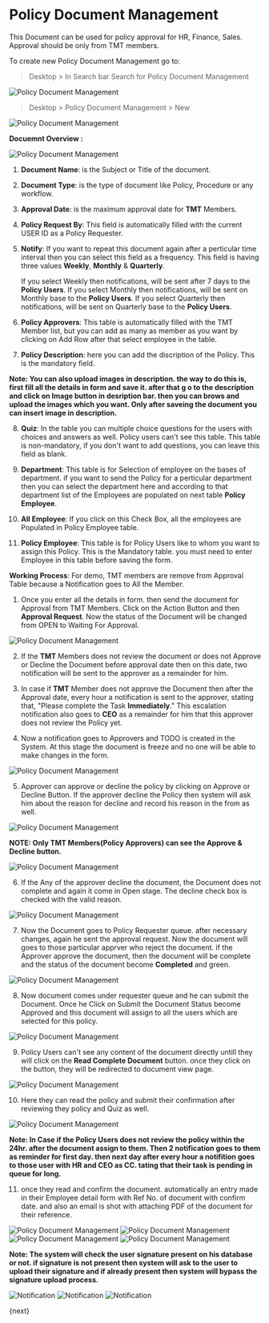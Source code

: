 <!-- add-breadcrumbs -->
<!-- add-breadcrumbs -->
# Policy Document Management

This Document can be used for policy approval for HR, Finance, Sales. Approval should be only from TMT members.

To create new Policy Document Management go to:

> Desktop > In Search bar Search for Policy Document Management

<img class="screenshot" alt="Policy Document Management" src="/docs/assets/img/human-resources/policy_1.png">

> Desktop > Policy Document Management > New

<img class="screenshot" alt="Policy Document Management" src="/docs/assets/img/human-resources/policy_2.png">

<b>Docuemnt Overview :</b>

<img class="screenshot" alt="Policy Document Management" src="/docs/assets/img/human-resources/policy_3.png">

1. <b>Document Name</b>: is the Subject or Title of the document.

2. <b>Document Type</b>: is the type of document like Policy, Procedure or any workflow.

3. <b>Approval Date</b>: is the maximum approval date for <b>TMT</b> Members. 

4. <b>Policy Request By</b>: This field is automatically filled with the current USER ID as a Policy Requester.

5. <b>Notify</b>: If you want to repeat this document again after a perticular time interval then you can select this field as a frequency. This field is having three values <b>Weekly</b>, <b>Monthly</b> & <b>Quarterly</b>. 

	If you select Weekly then notifications, will be sent after 7 days to the <b>Policy Users</b>.
	If you select Monthly then notifications, will be sent on Monthly base to the <b>Policy Users</b>.
	If you select Quarterly then notifications, will be sent on Quarterly base to the <b>Policy Users</b>.

6. <b>Policy Approvers</b>: This table is automatically filled with the TMT Member list, but you can add as many as member as you want by clicking on Add Row after that select employee in the table.

7. <b>Policy Description</b>: here you can add the discription of the Policy. This is the mandatory field.

<b>Note: You can also upload images in description. the way to do this is, first fill all the details in form and save it. after that g
o to the description and click on Image button in desription bar. then you can brows and upload the images which you want. Only after saveing the document you can insert image in description.</b>

8. <b>Quiz</b>: In the table you can multiple choice questions for the users with choices and answers as well. Policy users can't see this table. This table is non-mandatory, if you don't want to add questions, you can leave this field as blank.

9. <b>Department</b>: This table is for Selection of employee on the bases of department. if you want to send the Policy for a perticular department then you can select the department here and according to that department list of the Employees are populated on next table <b>Policy Employee</b>. 

9. <b>All Employee</b>: If you click on this Check Box, all the employees are Populated in Policy Employee table.

10. <b>Policy Employee</b>: This table is for Policy Users like to whom you want to assign this Policy. This is the Mandatory table. you must need to enter Employee in this table before saving the form. 


<b>Working Process</b>: 
			For demo, TMT members are remove from Approval Table because a Notification goes to All the Member.

1. Once you enter all the details in form. then send the document for Approval from TMT Members. Click on the Action Button and then <b>Approval Request</b>. Now the status of the Document will be changed from OPEN to Waiting For Approval.

<img class="screenshot" alt="Policy Document Management" src="/docs/assets/img/human-resources/tablix_4.png">

2. If the <b>TMT</b> Members does not review the document or does not Approve or Decline the Document before approval date then on this date, two notification will be sent to the approver as a remainder for him.

3. In case if <b>TMT</b> Member does not approve the Document then after the Approval date, every hour a notification is sent to the approver, stating that, "Please complete the Task <b>Immediately</b>." This escalation notification also goes to <b>CEO</b> as a remainder for him that this approver does not review the Policy yet.

4. Now a notification goes to Approvers and TODO is created in the System. At this stage the document is freeze and no one will be able to make changes in the form.

<img class="screenshot" alt="Policy Document Management" src="/docs/assets/img/human-resources/tablix_5.png">

5. Approver can approve or decline the policy by clicking on Approve or Decline Button. If the approver decline the Policy then system will ask him about the reason for decline and record his reason in the from as well.

<img class="screenshot" alt="Policy Document Management" src="/docs/assets/img/human-resources/tablix_6.png">

<b>NOTE: Only TMT Members(Policy Approvers) can see the Approve & Decline button.</b>

<img class="screenshot" alt="Policy Document Management" src="/docs/assets/img/human-resources/tablix_7.png">

6. If the Any of the approver decline the document, the Document does not complete and again it come in Open stage. The decline check box is checked with the valid reason.

<img class="screenshot" alt="Policy Document Management" src="/docs/assets/img/human-resources/tablix_8.png">

7. Now the Document goes to Policy Requester queue. after necessary changes, again he sent the approval request. Now the document will goes to those particular apprver who reject the document. if the Approver approve the document, then the document will be complete and the status of the document become <b>Completed</b> and green.

<img class="screenshot" alt="Policy Document Management" src="/docs/assets/img/human-resources/tablix_9.png">

8. Now document comes under requester queue and he can submit the Document. Once he Click on Submit the Document Status become Approved and this document will assign to all the users which are selected for this policy.

<img class="screenshot" alt="Policy Document Management" src="/docs/assets/img/human-resources/tablix_10.png">

9. Policy Users can't see any content of the document directly untill they will click on the <b>Read Complete Document</b> button. once they click on the button, they will be redirected to document view page. 

<img class="screenshot" alt="Policy Document Management" src="/docs/assets/img/human-resources/tablix_11.png">

10. Here they can read the policy and submit their confirmation after reviewing they policy and Quiz as well.

<img class="screenshot" alt="Policy Document Management" src="/docs/assets/img/human-resources/tablix_12.png"> 


<b>Note: In Case if the Policy Users does not review the policy within the 24hr. after the document assign to them. Then 2 notification goes to them as reminder for first day. then next day after every hour a notifition goes to those user with HR and CEO as CC. tating that their task is pending in queue for long.</b>

11. once they read and confirm the document. automatically an entry made in their Employee detail form with Ref No. of document 
with confirm date. and also an email is shot with attaching PDF of the document for their reference.

<img class="screenshot" alt="Policy Document Management" src="/docs/assets/img/human-resources/tablix_13.png">

<img class="screenshot" alt="Policy Document Management" src="/docs/assets/img/human-resources/tablix_14.png">

<img class="screenshot" alt="Policy Document Management" src="/docs/assets/img/human-resources/tablix_15.png">

<img class="screenshot" alt="Policy Document Management" src="/docs/assets/img/human-resources/tablix_16.png">

<b>Note: The system will check the user signature present on his database or not. if signature is not present then system will ask to the user to upload their signature and if already present then system will bypass the signature upload process.</b>

<img class="screenshot" alt="Notification" src="/docs/assets/img/human-resources/noti_11.png">

<img class="screenshot" alt="Notification" src="/docs/assets/img/human-resources/noti_12.png">

<img class="screenshot" alt="Notification" src="/docs/assets/img/human-resources/noti_14.png">

{next}

